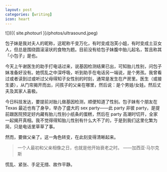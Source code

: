 ```yaml
---
layout: post
categories: [writing]
icon: heart
---
```


![]({{ site.photourl }}/photos/ultrasound.jpeg)

包子妹是我对夫人的昵称，这昵称千变万化，有时变成泡芙小姐，有时变成土豆女人，但总是围绕圆滚滚状的食物为题。目前没有给包子妹腹中胎儿起名，暂且称其「小包子」是也。

今天上午谢医生的助手打电话过来，说基因检测结果已出，可知胎儿性别，问包子妹准备好没有。她慌乱之中深呼吸，听到助手在电话另一端说，是个男孩。我曾看过或者读到过或听过父母得知子女性别的时刻，通常是发生在产房里。医生（或接生婆），从门帘揭开而出，问孩子的父亲在哪里，然后说：是个男娃/女娃。然后丈夫及其家人喜极。

今日科技发达，要提前对胎儿做基因检测，顺便知道了性别。包子妹有个朋友在 Texas 最近也有了身孕，举办了盛大的 sex party——此 party 非彼 party，是提前跟医院预定好内藏有胎儿性别小纸条的蛋糕，然后在 party 高潮时切开，全家一起揭开真相。我不觉得得知胎儿性别有什么大不了的，于是到我们这里化繁为简，只是电话里草草了事。

然而，要做父亲了。这一角色转变，在此刻变得清晰起来。

> 一个人最初和父亲相像之日，也就是他开始衰老之时。 ——加西亚·马尔克斯

慌乱、紧张、手足无措、故作平静。
